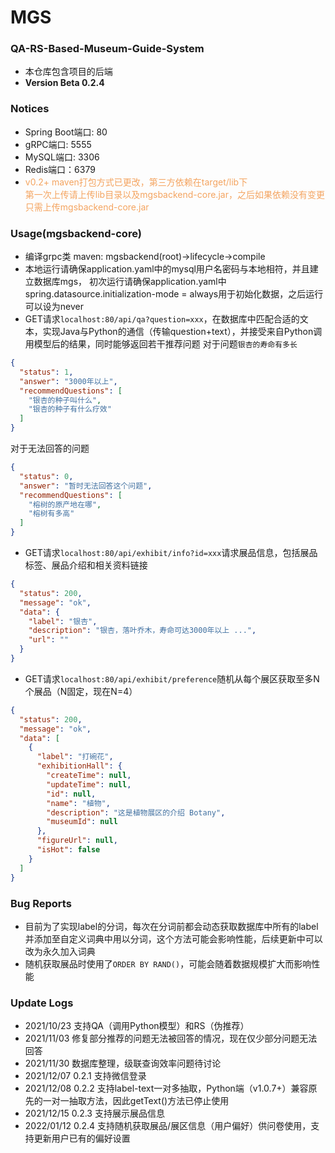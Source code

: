 # MGS

### QA-RS-Based-Museum-Guide-System
- 本仓库包含项目的后端
- **Version Beta 0.2.4**

### Notices
- Spring Boot端口: 80
- gRPC端口: 5555
- MySQL端口: 3306
- Redis端口：6379
- <span style="color: sandybrown"> v0.2+ maven打包方式已更改，第三方依赖在target/lib下<br>第一次上传请上传lib目录以及mgsbackend-core.jar，之后如果依赖没有变更只需上传mgsbackend-core.jar</span>

### Usage(mgsbackend-core)
- 编译grpc类 maven: mgsbackend(root)->lifecycle->compile
- 本地运行请确保application.yaml中的mysql用户名密码与本地相符，并且建立数据库mgs，
  初次运行请确保application.yaml中spring.datasource.initialization-mode = always用于初始化数据，之后运行可以设为never
- GET请求`localhost:80/api/qa?question=xxx`，在数据库中匹配合适的文本，实现Java与Python的通信（传输question+text），并接受来自Python调用模型后的结果，同时能够返回若干推荐问题
对于问题`银杏的寿命有多长`
```json
{
  "status": 1,
  "answer": "3000年以上",
  "recommendQuestions": [
    "银杏的种子叫什么",
    "银杏的种子有什么疗效"
  ]
}
```

对于无法回答的问题
```json
{
  "status": 0,
  "answer": "暂时无法回答这个问题",
  "recommendQuestions": [
    "榕树的原产地在哪",
    "榕树有多高"
  ]
}
```
- GET请求`localhost:80/api/exhibit/info?id=xxx`请求展品信息，包括展品标签、展品介绍和相关资料链接
```json
{
  "status": 200,
  "message": "ok",
  "data": {
    "label": "银杏",
    "description": "银杏，落叶乔木，寿命可达3000年以上 ...",
    "url": ""
  }
}
```
- GET请求`localhost:80/api/exhibit/preference`随机从每个展区获取至多N个展品（N固定，现在N=4）
```json
{
  "status": 200,
  "message": "ok",
  "data": [
    {
      "label": "打碗花",
      "exhibitionHall": {
        "createTime": null,
        "updateTime": null,
        "id": null,
        "name": "植物",
        "description": "这是植物展区的介绍 Botany",
        "museumId": null
      },
      "figureUrl": null,
      "isHot": false
    }
  ]
}
```

### Bug Reports
- 目前为了实现label的分词，每次在分词前都会动态获取数据库中所有的label并添加至自定义词典中用以分词，这个方法可能会影响性能，后续更新中可以改为永久加入词典
- 随机获取展品时使用了`ORDER BY RAND()`，可能会随着数据规模扩大而影响性能

### Update Logs
- 2021/10/23 支持QA（调用Python模型）和RS（伪推荐）
- 2021/11/03 修复部分推荐的问题无法被回答的情况，现在仅少部分问题无法回答
- 2021/11/30 数据库整理，级联查询效率问题待讨论
- 2021/12/07 0.2.1 支持微信登录
- 2021/12/08 0.2.2 支持label-text一对多抽取，Python端（v1.0.7+）兼容原先的一对一抽取方法，因此getText()方法已停止使用
- 2021/12/15 0.2.3 支持展示展品信息
- 2022/01/12 0.2.4 支持随机获取展品/展区信息（用户偏好）供问卷使用，支持更新用户已有的偏好设置